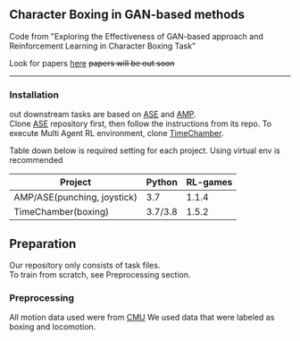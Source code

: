 ## Character Boxing in GAN-based methods

Code from "Exploring the Effectiveness of GAN-based approach and Reinforcement Learning in Character Boxing Task"

Look for papers [here]() <del>papers will be out soon</del>

---

### Installation

out downstream tasks are based on [ASE]() and [AMP]().  
Clone [ASE]() repository first, then follow the instructions from its repo.
To execute Multi Agent RL environment, clone [TimeChamber]().
  
Table down below is required setting for each project. Using  virtual env is recommended

|Project|Python|RL-games|    
|---|---|---|
| AMP/ASE(punching, joystick) | 3.7 | 1.1.4 |
| TimeChamber(boxing) | 3.7/3.8 | 1.5.2 |

## Preparation

Our repository only consists of task files.  
To train from scratch, see Preprocessing section.

 


### Preprocessing

All motion data used were from [CMU]()
We used data that were labeled as boxing and locomotion.

 

## 
